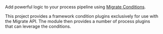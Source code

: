 Add powerful logic to your process pipeline using [Migrate Conditions](http://drupal.org/project/migrate%5Fconditions).

This project provides a framework condition plugins exclusively for use with the Migrate API. The module then provides a number of process plugins that can leverage the conditions.